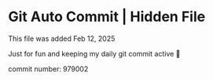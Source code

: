 # Git Auto Commit | Hidden File

This file was added Feb 12, 2025

Just for fun and keeping my daily git commit active 🤪

commit number: 979002
